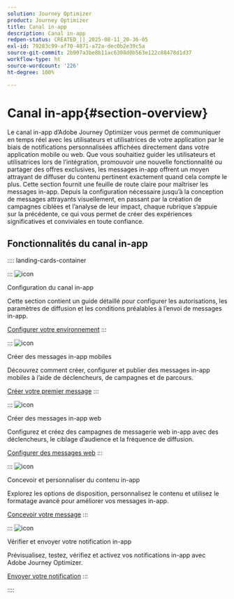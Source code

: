 ```yaml
---
solution: Journey Optimizer
product: Journey Optimizer
title: Canal in-app
description: Canal in-app
redpen-status: CREATED_||_2025-08-11_20-36-05
exl-id: 79283c99-af70-4871-a72a-dec0b2e39c5a
source-git-commit: 2b907a3be8b11ac6308d0b563e122c88478d1d37
workflow-type: ht
source-wordcount: '226'
ht-degree: 100%

---
```


# Canal in-app{#section-overview}

Le canal in-app d’Adobe Journey Optimizer vous permet de communiquer en temps réel avec les utilisateurs et utilisatrices de votre application par le biais de notifications personnalisées affichées directement dans votre application mobile ou web. Que vous souhaitiez guider les utilisateurs et utilisatrices lors de l’intégration, promouvoir une nouvelle fonctionnalité ou partager des offres exclusives, les messages in-app offrent un moyen attrayant de diffuser du contenu pertinent exactement quand cela compte le plus. Cette section fournit une feuille de route claire pour maîtriser les messages in-app. Depuis la configuration nécessaire jusqu’à la conception de messages attrayants visuellement, en passant par la création de campagnes ciblées et l’analyse de leur impact, chaque rubrique s’appuie sur la précédente, ce qui vous permet de créer des expériences significatives et conviviales en toute confiance.

## Fonctionnalités du canal in-app

:::: landing-cards-container

:::
![icon](https://cdn.experienceleague.adobe.com/icons/gear.svg?lang=fr)

Configuration du canal in-app

Cette section contient un guide détaillé pour configurer les autorisations, les paramètres de diffusion et les conditions préalables à l’envoi de messages in-app.

[Configurer votre environnement](../using/in-app/inapp-configuration.md)
:::

:::
![icon](https://cdn.experienceleague.adobe.com/icons/list-check.svg?lang=fr)

Créer des messages in-app mobiles

Découvrez comment créer, configurer et publier des messages in-app mobiles à l’aide de déclencheurs, de campagnes et de parcours.

[Créer votre premier message](../using/in-app/create-in-app.md)
:::

:::
![icon](https://cdn.experienceleague.adobe.com/icons/puzzle-piece.svg?lang=fr)

Créer des messages in-app web

Configurez et créez des campagnes de messagerie web in-app avec des déclencheurs, le ciblage d’audience et la fréquence de diffusion.

[Configurer des messages web](../using/in-app/create-in-app-web.md)
:::

:::
![icon](https://cdn.experienceleague.adobe.com/icons/paint-brush.svg?lang=fr)

Concevoir et personnaliser du contenu in-app

Explorez les options de disposition, personnalisez le contenu et utilisez le formatage avancé pour améliorer vos messages in-app.

[Concevoir votre message](../using/in-app/design-in-app.md)
:::

:::
![icon](https://cdn.experienceleague.adobe.com/icons/paper-plane.svg?lang=fr)

Vérifier et envoyer votre notification in-app

Prévisualisez, testez, vérifiez et activez vos notifications in-app avec Adobe Journey Optimizer.

[Envoyer votre notification](../using/in-app/send-in-app.md)
:::

::::
